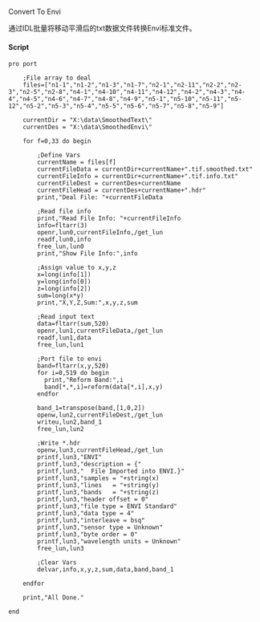 Convert To Envi

通过IDL批量将移动平滑后的txt数据文件转换Envi标准文件。

#### Script

	pro port

        ;File array to deal
        files=["n1-1","n1-2","n1-3","n1-7","n2-1","n2-11","n2-2","n2-3","n2-5","n2-8","n4-1","n4-10","n4-11","n4-12","n4-2","n4-3","n4-4","n4-5","n4-6","n4-7","n4-8","n4-9","n5-1","n5-10","n5-11","n5-12","n5-2","n5-3","n5-4","n5-5","n5-6","n5-7","n5-8","n5-9"]

        currentDir = "X:\data\SmoothedText\"
        currentDes = "X:\data\SmoothedEnvi\"

        for f=0,33 do begin
          
            ;Define Vars    
            currentName = files[f]
            currentFileData = currentDir+currentName+".tif.smoothed.txt"
            currentFileInfo = currentDir+currentName+".tif.info.txt"
            currentFileDest = currentDes+currentName
            currentFileHead = currentDes+currentName+".hdr"
            print,"Deal File: "+currentFileData
            
            ;Read file info
            print,"Read File Info: "+currentFileInfo
            info=fltarr(3)
            openr,lun0,currentFileInfo,/get_lun
            readf,lun0,info
            free_lun,lun0
            print,"Show File Info:",info
            
            ;Assign value to x,y,z
            x=long(info[1])
            y=long(info[0])
            z=long(info[2])
            sum=long(x*y)
            print,"X,Y,Z,Sum:",x,y,z,sum
            
            ;Read input text
            data=fltarr(sum,520)
            openr,lun1,currentFileData,/get_lun
            readf,lun1,data
            free_lun,lun1
            
            ;Port file to envi
            band=fltarr(x,y,520)
            for i=0,519 do begin
              print,"Reform Band:",i
              band[*,*,i]=reform(data[*,i],x,y)
            endfor
            
            band_1=transpose(band,[1,0,2])
            openw,lun2,currentFileDest,/get_lun
            writeu,lun2,band_1
            free_lun,lun2
            
            ;Write *.hdr
            openw,lun3,currentFileHead,/get_lun
            printf,lun3,"ENVI"
            printf,lun3,"description = {"
            printf,lun3,"  File Imported into ENVI.}"
            printf,lun3,"samples = "+string(x)
            printf,lun3,"lines   = "+string(y)
            printf,lun3,"bands   = "+string(z)
            printf,lun3,"header offset = 0"
            printf,lun3,"file type = ENVI Standard"
            printf,lun3,"data type = 4"
            printf,lun3,"interleave = bsq"
            printf,lun3,"sensor type = Unknown"
            printf,lun3,"byte order = 0"
            printf,lun3,"wavelength units = Unknown"
            free_lun,lun3
            
            ;Clear Vars
            delvar,info,x,y,z,sum,data,band,band_1
            
        endfor
        
        print,"All Done."

    end
